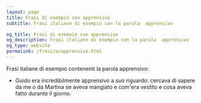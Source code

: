 ```yaml
---
layout: page
title: Frasi di esempio con apprensivo 
subtitle: Frasi italiane di esempio con la parola  apprensivo

og_title: Frasi di esempio con apprensivo 
og_description: Frasi italiane di esempio con la parola  apprensivo
og_type: website
permalink: /frasi/a/apprensivo.html
---
```


Frasi italiane di esempio contenenti la parola apprensivo:


- Guido era incredibilmente apprensivo a suo riguardo: cercava di sapere da me o da Martina se aveva mangiato e com'era vestito e cosa aveva fatto durante il giorno.
